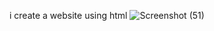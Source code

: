 i create a website using html
![Screenshot (51)](https://github.com/Madhumikky/mpay/assets/152617370/6e06cfaa-f30c-4f26-914e-4e5a225b2935)
